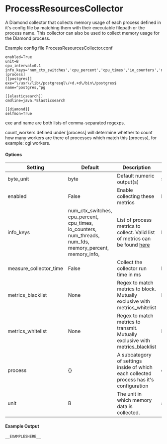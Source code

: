 <!--This file was generated from the python source
Please edit the source to make changes
-->
ProcessResourcesCollector
=====

A Diamond collector that collects memory usage of each process defined in it's
config file by matching them with their executable filepath or the process name.
This collector can also be used to collect memory usage for the Diamond process.

Example config file ProcessResourcesCollector.conf

```
enabled=True
unit=B
cpu_interval=0.1
info_keys='num_ctx_switches','cpu_percent','cpu_times','io_counters','num_threads','num_fds','memory_percent','memory_info'
[process]
[[postgres]]
exe=^\/usr\/lib\/postgresql\/+d.+d\/bin\/postgres$
name=^postgres,^pg

[[elasticsearch]]
cmdline=java.*Elasticsearch

[[diamond]]
selfmon=True
```

exe and name are both lists of comma-separated regexps.

count_workers defined under [process] will determine whether to count how many
workers are there of processes which match this [process],
for example: cgi workers.


#### Options

Setting | Default | Description | Type
--------|---------|-------------|-----
byte_unit | byte | Default numeric output(s) | str
enabled | False | Enable collecting these metrics | bool
info_keys | num_ctx_switches, cpu_percent, cpu_times, io_counters, num_threads, num_fds, memory_percent, memory_info, | List of process metrics to collect. Valid list of metrics can be found [here](https://pythonhosted.org/psutil/) | list
measure_collector_time | False | Collect the collector run time in ms | bool
metrics_blacklist | None | Regex to match metrics to block. Mutually exclusive with metrics_whitelist | NoneType
metrics_whitelist | None | Regex to match metrics to transmit. Mutually exclusive with metrics_blacklist | NoneType
process | {} | A subcategory of settings inside of which each collected process has it's configuration | dict
unit | B | The unit in which memory data is collected. | str

#### Example Output

```
__EXAMPLESHERE__
```

